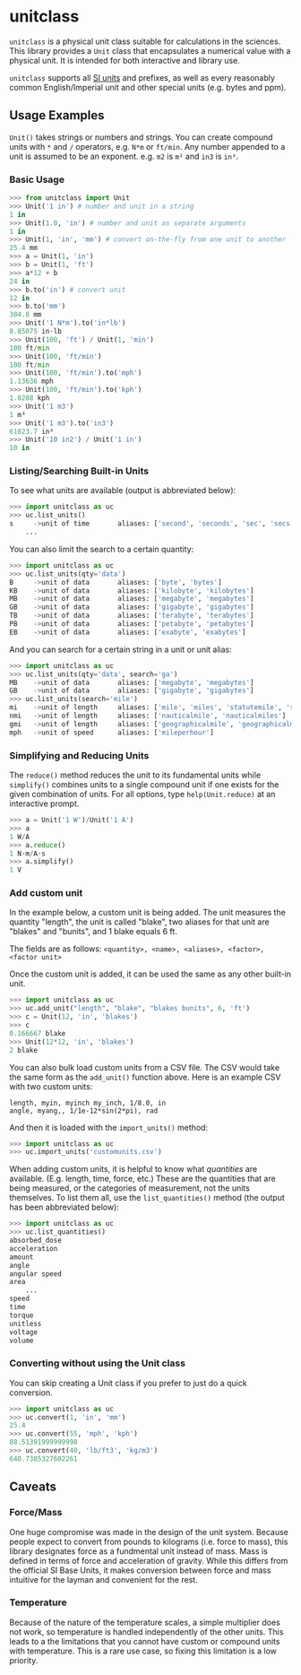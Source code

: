# unitclass

`unitclass` is a physical unit class suitable for calculations in the sciences.
This library provides a `Unit` class that encapsulates a numerical value with a
physical unit. It is intended for both interactive and library use.

`unitclass` supports all [SI
units](https://www.nist.gov/pml/owm/metric-si/si-units) and prefixes, as well as
every reasonably common English/Imperial unit and other special units (e.g.
bytes and ppm).

## Usage Examples

`Unit()` takes strings or numbers and strings. You can create compound units with `*` and `/` 
operators, e.g. `N*m` or `ft/min`. Any number appended to a unit is assumed to be an exponent. e.g. `m2` is `m²` and
`in3` is `in³`.

### Basic Usage

```python
>>> from unitclass import Unit
>>> Unit('1 in') # number and unit in a string
1 in
>>> Unit(1.0, 'in') # number and unit as separate arguments
1 in
>>> Unit(1, 'in', 'mm') # convert on-the-fly from one unit to another
25.4 mm
>>> a = Unit(1, 'in')
>>> b = Unit(1, 'ft')
>>> a*12 + b
24 in
>>> b.to('in') # convert unit
12 in
>>> b.to('mm')
304.8 mm
>>> Unit('1 N*m').to('in*lb')
8.85075 in⋅lb
>>> Unit(100, 'ft') / Unit(1, 'min')
100 ft/min
>>> Unit(100, 'ft/min')
100 ft/min
>>> Unit(100, 'ft/min').to('mph') 
1.13636 mph
>>> Unit(100, 'ft/min').to('kph')
1.8288 kph
>>> Unit('1 m3')
1 m³
>>> Unit('1 m3').to('in3')
61023.7 in³
>>> Unit('10 in2') / Unit('1 in')
10 in

```

### Listing/Searching Built-in Units

To see what units are available (output is abbreviated below):

```python
>>> import unitclass as uc
>>> uc.list_units()
s     ->unit of time       aliases: ['second', 'seconds', 'sec', 'secs']
    ...

```

You can also limit the search to a certain quantity:

```python
>>> import unitclass as uc
>>> uc.list_units(qty='data')
B     ->unit of data       aliases: ['byte', 'bytes']
KB    ->unit of data       aliases: ['kilobyte', 'kilobytes']
MB    ->unit of data       aliases: ['megabyte', 'megabytes']
GB    ->unit of data       aliases: ['gigabyte', 'gigabytes']
TB    ->unit of data       aliases: ['terabyte', 'terabytes']
PB    ->unit of data       aliases: ['petabyte', 'petabytes']
EB    ->unit of data       aliases: ['exabyte', 'exabytes']

```

And you can search for a certain string in a unit or unit alias:

```python
>>> import unitclass as uc
>>> uc.list_units(qty='data', search='ga')
MB    ->unit of data       aliases: ['megabyte', 'megabytes']
GB    ->unit of data       aliases: ['gigabyte', 'gigabytes']
>>> uc.list_units(search='mile')
mi    ->unit of length     aliases: ['mile', 'miles', 'statutemile', 'statutemiles', 'smi']
nmi   ->unit of length     aliases: ['nauticalmile', 'nauticalmiles']
gmi   ->unit of length     aliases: ['geographicalmile', 'geographicalmiles']
mph   ->unit of speed      aliases: ['mileperhour']

```

### Simplifying and Reducing Units

The `reduce()` method reduces the unit to its fundamental units while
`simplify()` combines units to a single compound unit if one exists for the
given combination of units. For all options, type `help(Unit.reduce)` at an
interactive prompt.

```python
>>> a = Unit('1 W')/Unit('1 A')
>>> a
1 W/A
>>> a.reduce()
1 N⋅m/A⋅s
>>> a.simplify()
1 V

```

### Add custom unit

In the example below, a custom unit is being added. The unit measures the
quantity "length", the unit is called "blake", two aliases for that unit are
"blakes" and "bunits", and 1 blake equals 6 ft. 

The fields are as follows: `<quantity>, <name>, <aliases>, <factor>, <factor unit>`

Once the custom unit is added, it can be used the same as any other built-in unit.

```python
>>> import unitclass as uc
>>> uc.add_unit("length", "blake", "blakes bunits", 6, 'ft')
>>> c = Unit(12, 'in', 'blakes')
>>> c
0.166667 blake
>>> Unit(12*12, 'in', 'blakes')
2 blake

```

You can also bulk load custom units from a CSV file. The CSV would take the same
form as the `add_unit()` function above. Here is an example CSV with two custom units:

```csv
length, myin, myinch my_inch, 1/8.0, in
angle, myang,, 1/1e-12*sin(2*pi), rad
```

And then it is loaded with the `import_units()` method:

```python
>>> import unitclass as uc
>>> uc.import_units('customunits.csv')

```

When adding custom units, it is helpful to know what *quantities* are available.
(E.g. length, time, force, etc.) These are the quantities that are being
measured, or the categories of measurement, not the units themselves. To list
them all, use the `list_quantities()` method (the output has been abbreviated
below):

```python
>>> import unitclass as uc
>>> uc.list_quantities()
absorbed_dose
acceleration
amount
angle
angular speed
area
    ...
speed
time
torque
unitless
voltage
volume

```

### Converting without using the Unit class

You can skip creating a Unit class if you prefer to just do a quick conversion.

```python
>>> import unitclass as uc
>>> uc.convert(1, 'in', 'mm')
25.4
>>> uc.convert(55, 'mph', 'kph')
88.51391999999998
>>> uc.convert(40, 'lb/ft3', 'kg/m3')
640.7385327602261

```

## Caveats

### Force/Mass

One huge compromise was made in the design of the unit system. Because people
expect to convert from pounds to kilograms (i.e. force to mass), this library
designates force as a fundmental unit instead of mass. Mass is defined in terms
of force and acceleration of gravity. While this differs from the official SI
Base Units, it makes conversion between force and mass intuitive for the layman
and convenient for the rest.

### Temperature

Because of the nature of the temperature scales, a simple multiplier does not
work, so temperature is handled independently of the other units. This leads to
a the limitations that you cannot have custom or compound units with
temperature. This is a rare use case, so fixing this limitation is a low
priority.
